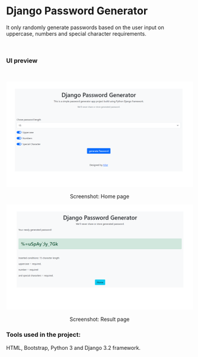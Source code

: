 # Django Password Generator
It only randomly generate passwords based on the user input on uppercase, numbers and special character requirements.

<br/>

### UI preview
<br/>

![](images/home.png)
<p align="center"> Screenshot: Home page</p>

![](images/result.png)
<p align="center"> Screenshot: Result page</p>


### Tools used in the project:
HTML, Bootstrap, Python 3 and Django 3.2 framework.